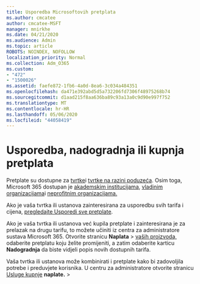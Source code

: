```yaml
---
title: Usporedba Microsoftovih pretplata
ms.author: cmcatee
author: cmcatee-MSFT
manager: mnirkhe
ms.date: 04/21/2020
ms.audience: Admin
ms.topic: article
ROBOTS: NOINDEX, NOFOLLOW
localization_priority: Normal
ms.collection: Adm_O365
ms.custom:
- "472"
- "1500026"
ms.assetid: faefe872-1fb6-4a0d-8ea6-3c034a484351
ms.openlocfilehash: da471e392abd5d5a732206fd7306f48975268b74
ms.sourcegitcommit: d1aad215f8aa636ba89c93a13a0c9d90e997f752
ms.translationtype: MT
ms.contentlocale: hr-HR
ms.lasthandoff: 05/06/2020
ms.locfileid: "44058419"
---
```

# <a name="compare-upgrade-or-purchase-subscriptions"></a>Usporedba, nadogradnja ili kupnja pretplata
  
Pretplate su dostupne za [tvrtke](https://products.office.com/compare-all-microsoft-office-products?tab=2)i [tvrtke na razini poduzeća](https://products.office.com/business/compare-more-office-365-for-business-plans). Osim toga, Microsoft 365 dostupan je [akademskim institucijama](https://products.office.com/academic/compare-office-365-education-plans), [vladinim organizacijama](https://products.office.com/government/compare-office-365-government-plans)i [neprofitnim organizacijama.](https://products.office.com/nonprofit/office-365-nonprofit-plans-and-pricing?tab=1)
  
Ako je vaša tvrtka ili ustanova zainteresirana za usporedbu svih tarifa i cijena, [pregledajte Usporedi sve pretplate](https://products.office.com/business/compare-more-office-365-for-business-plans).
  
Ako je vaša tvrtka ili ustanova već kupila pretplate i zainteresirana je za prelazak na drugu tarifu, to možete učiniti iz centra za administratore sustava Microsoft 365. Otvorite stranicu **Naplata** \> [vaših proizvoda,](https://go.microsoft.com/fwlink/p/?linkid=842054) odaberite pretplatu koju želite promijeniti, a zatim odaberite karticu **Nadogradnja** da biste vidjeli popis novih dostupnih tarifa.
  
Vaša tvrtka ili ustanova može kombinirati i pretplate kako bi zadovoljila potrebe i preduvjete korisnika. U centru za administratore otvorite stranicu [Usluge kupnje](https://go.microsoft.com/fwlink/p/?linkid=868433) **naplate.** \>